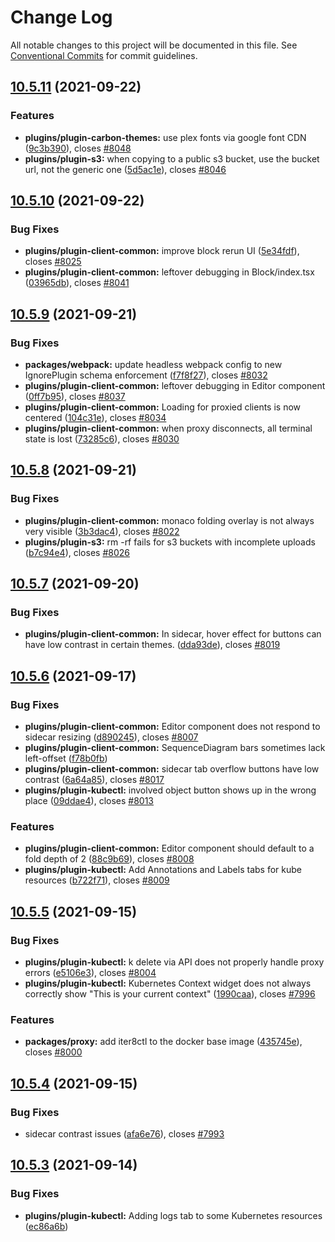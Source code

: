 # Change Log

All notable changes to this project will be documented in this file.
See [Conventional Commits](https://conventionalcommits.org) for commit guidelines.

## [10.5.11](https://github.com/IBM/kui/compare/v10.5.10...v10.5.11) (2021-09-22)

### Features

- **plugins/plugin-carbon-themes:** use plex fonts via google font CDN ([9c3b390](https://github.com/IBM/kui/commit/9c3b390)), closes [#8048](https://github.com/IBM/kui/issues/8048)
- **plugins/plugin-s3:** when copying to a public s3 bucket, use the bucket url, not the generic one ([5d5ac1e](https://github.com/IBM/kui/commit/5d5ac1e)), closes [#8046](https://github.com/IBM/kui/issues/8046)

## [10.5.10](https://github.com/IBM/kui/compare/v10.5.9...v10.5.10) (2021-09-22)

### Bug Fixes

- **plugins/plugin-client-common:** improve block rerun UI ([5e34fdf](https://github.com/IBM/kui/commit/5e34fdf)), closes [#8025](https://github.com/IBM/kui/issues/8025)
- **plugins/plugin-client-common:** leftover debugging in Block/index.tsx ([03965db](https://github.com/IBM/kui/commit/03965db)), closes [#8041](https://github.com/IBM/kui/issues/8041)

## [10.5.9](https://github.com/IBM/kui/compare/v10.5.8...v10.5.9) (2021-09-21)

### Bug Fixes

- **packages/webpack:** update headless webpack config to new IgnorePlugin schema enforcement ([f7f8f27](https://github.com/IBM/kui/commit/f7f8f27)), closes [#8032](https://github.com/IBM/kui/issues/8032)
- **plugins/plugin-client-common:** leftover debugging in Editor component ([0ff7b95](https://github.com/IBM/kui/commit/0ff7b95)), closes [#8037](https://github.com/IBM/kui/issues/8037)
- **plugins/plugin-client-common:** Loading for proxied clients is now centered ([104c31e](https://github.com/IBM/kui/commit/104c31e)), closes [#8034](https://github.com/IBM/kui/issues/8034)
- **plugins/plugin-client-common:** when proxy disconnects, all terminal state is lost ([73285c6](https://github.com/IBM/kui/commit/73285c6)), closes [#8030](https://github.com/IBM/kui/issues/8030)

## [10.5.8](https://github.com/IBM/kui/compare/v10.5.7...v10.5.8) (2021-09-21)

### Bug Fixes

- **plugins/plugin-client-common:** monaco folding overlay is not always very visible ([3b3dac4](https://github.com/IBM/kui/commit/3b3dac4)), closes [#8022](https://github.com/IBM/kui/issues/8022)
- **plugins/plugin-s3:** rm -rf fails for s3 buckets with incomplete uploads ([b7c94e4](https://github.com/IBM/kui/commit/b7c94e4)), closes [#8026](https://github.com/IBM/kui/issues/8026)

## [10.5.7](https://github.com/IBM/kui/compare/v10.5.6...v10.5.7) (2021-09-20)

### Bug Fixes

- **plugins/plugin-client-common:** In sidecar, hover effect for buttons can have low contrast in certain themes. ([dda93de](https://github.com/IBM/kui/commit/dda93de)), closes [#8019](https://github.com/IBM/kui/issues/8019)

## [10.5.6](https://github.com/IBM/kui/compare/v10.5.5...v10.5.6) (2021-09-17)

### Bug Fixes

- **plugins/plugin-client-common:** Editor component does not respond to sidecar resizing ([d890245](https://github.com/IBM/kui/commit/d890245)), closes [#8007](https://github.com/IBM/kui/issues/8007)
- **plugins/plugin-client-common:** SequenceDiagram bars sometimes lack left-offset ([f78b0fb](https://github.com/IBM/kui/commit/f78b0fb))
- **plugins/plugin-client-common:** sidecar tab overflow buttons have low contrast ([6a64a85](https://github.com/IBM/kui/commit/6a64a85)), closes [#8017](https://github.com/IBM/kui/issues/8017)
- **plugins/plugin-kubectl:** involved object button shows up in the wrong place ([09ddae4](https://github.com/IBM/kui/commit/09ddae4)), closes [#8013](https://github.com/IBM/kui/issues/8013)

### Features

- **plugins/plugin-client-common:** Editor component should default to a fold depth of 2 ([88c9b69](https://github.com/IBM/kui/commit/88c9b69)), closes [#8008](https://github.com/IBM/kui/issues/8008)
- **plugins/plugin-kubectl:** Add Annotations and Labels tabs for kube resources ([b722f71](https://github.com/IBM/kui/commit/b722f71)), closes [#8009](https://github.com/IBM/kui/issues/8009)

## [10.5.5](https://github.com/IBM/kui/compare/v10.5.4...v10.5.5) (2021-09-15)

### Bug Fixes

- **plugins/plugin-kubectl:** k delete via API does not properly handle proxy errors ([e5106e3](https://github.com/IBM/kui/commit/e5106e3)), closes [#8004](https://github.com/IBM/kui/issues/8004)
- **plugins/plugin-kubectl:** Kubernetes Context widget does not always correctly show "This is your current context" ([1990caa](https://github.com/IBM/kui/commit/1990caa)), closes [#7996](https://github.com/IBM/kui/issues/7996)

### Features

- **packages/proxy:** add iter8ctl to the docker base image ([435745e](https://github.com/IBM/kui/commit/435745e)), closes [#8000](https://github.com/IBM/kui/issues/8000)

## [10.5.4](https://github.com/IBM/kui/compare/v10.5.3...v10.5.4) (2021-09-15)

### Bug Fixes

- sidecar contrast issues ([afa6e76](https://github.com/IBM/kui/commit/afa6e76)), closes [#7993](https://github.com/IBM/kui/issues/7993)

## [10.5.3](https://github.com/IBM/kui/compare/v10.5.2...v10.5.3) (2021-09-14)

### Bug Fixes

- **plugins/plugin-kubectl:** Adding logs tab to some Kubernetes resources ([ec86a6b](https://github.com/IBM/kui/commit/ec86a6b))
